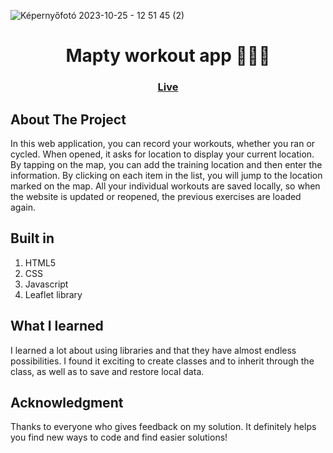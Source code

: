 ![Képernyőfotó 2023-10-25 - 12 51 45 (2)](https://github.com/kokenydaniel/Mapty/assets/129154129/38c1ef71-0e02-46ce-9f3f-54e852a72fb2)

<h1 align="center">Mapty workout app 🏃🏽‍♂️</h1>

### <h3 align="center"> [Live](https://kokenydaniel.github.io/Mapty/)</h3>

## About The Project

In this web application, you can record your workouts, whether you ran or cycled. When opened, it asks for location to display your current location. By tapping on the map, you can add the training location and then enter the information.
By clicking on each item in the list, you will jump to the location marked on the map.
All your individual workouts are saved locally, so when the website is updated or reopened, the previous exercises are loaded again.

## Built in

1. HTML5
2. CSS
3. Javascript
4. Leaflet library

## What I learned

I learned a lot about using libraries and that they have almost endless possibilities. I found it exciting to create classes and to inherit through the class, as well as to save and restore local data.

## Acknowledgment

Thanks to everyone who gives feedback on my solution. It definitely helps you find new ways to code and find easier solutions!
